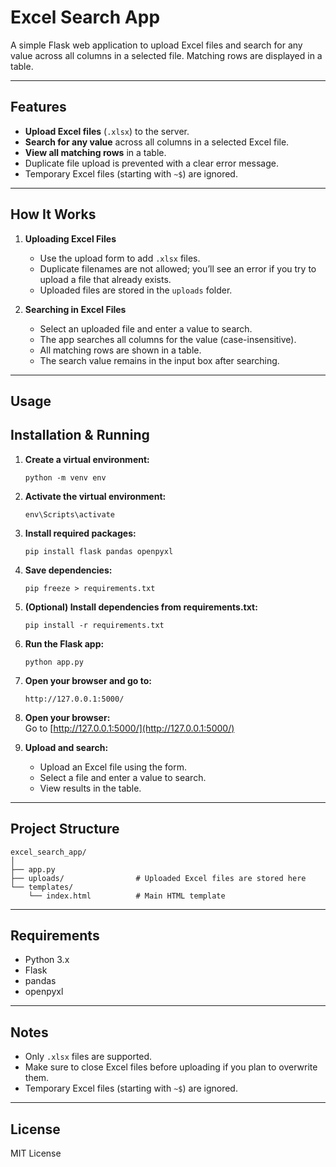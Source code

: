 # Excel Search App

A simple Flask web application to upload Excel files and search for any value across all columns in a selected file. Matching rows are displayed in a table.

---

## Features

- **Upload Excel files** (`.xlsx`) to the server.
- **Search for any value** across all columns in a selected Excel file.
- **View all matching rows** in a table.
- Duplicate file upload is prevented with a clear error message.
- Temporary Excel files (starting with `~$`) are ignored.

---

## How It Works

1. **Uploading Excel Files**
    - Use the upload form to add `.xlsx` files.
    - Duplicate filenames are not allowed; you’ll see an error if you try to upload a file that already exists.
    - Uploaded files are stored in the `uploads` folder.

2. **Searching in Excel Files**
    - Select an uploaded file and enter a value to search.
    - The app searches all columns for the value (case-insensitive).
    - All matching rows are shown in a table.
    - The search value remains in the input box after searching.

---

## Usage

## Installation & Running

1. **Create a virtual environment:**
    ```
    python -m venv env
    ```

2. **Activate the virtual environment:**
    ```
    env\Scripts\activate
    ```

3. **Install required packages:**
    ```
    pip install flask pandas openpyxl
    ```

4. **Save dependencies:**
    ```
    pip freeze > requirements.txt
    ```

5. **(Optional) Install dependencies from requirements.txt:**
    ```
    pip install -r requirements.txt
    ```

6. **Run the Flask app:**
    ```
    python app.py
    ```

7. **Open your browser and go to:**
    ```
    http://127.0.0.1:5000/
    ```

3. **Open your browser:**  
   Go to [http://127.0.0.1:5000/](http://127.0.0.1:5000/)

4. **Upload and search:**
    - Upload an Excel file using the form.
    - Select a file and enter a value to search.
    - View results in the table.

---

## Project Structure

```
excel_search_app/
│
├── app.py
├── uploads/                # Uploaded Excel files are stored here
└── templates/
    └── index.html          # Main HTML template
```

---

## Requirements

- Python 3.x
- Flask
- pandas
- openpyxl

---

## Notes

- Only `.xlsx` files are supported.
- Make sure to close Excel files before uploading if you plan to overwrite them.
- Temporary Excel files (starting with `~$`) are ignored.

---

## License

MIT License
